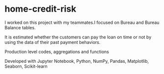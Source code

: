# home-credit-risk

I worked on this project with my teammates.I focused on Bureau and Bureau Balance tables. 

It is estimated whether the customers can pay the loan on time or not by using the data of their past payment behaviors.

Production level codes, aggregations and functions

Developed with Jupyter Notebook, Python, NumPy, Pandas, Matplotlib, Seaborn, Scikit-learn
